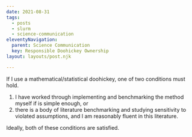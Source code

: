 ```yaml
---
date: 2021-08-31
tags:
  - posts
  - slurm
  - science-communication
eleventyNavigation:
  parent: Science Communication
  key: Responsible Doohickey Ownership
layout: layouts/post.njk

---
```


If I use a mathematical/statistical doohickey, one of two conditions must hold.
1) I have worked through implementing and benchmarking the method myself if is simple enough, or
2) there is a body of literature benchmarking and studying sensitivity to violated assumptions, and I am reasonably fluent in this literature.

Ideally, both of these conditions are satisfied. 